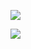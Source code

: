 [![](https://www.codewars.com/users/GeorgeKryptonian/badges/large)](https://www.codewars.com/users/GeorgeKryptonian)

![](https://komarev.com/ghpvc/?username=GeorgeKryptonian&color=800000)
